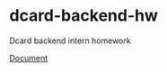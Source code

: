 # dcard-backend-hw
Dcard backend intern homework 

[Document](https://drive.google.com/file/d/1AreBiHDUYXH6MI5OqWpKP-f6-W0zA8np/view)

